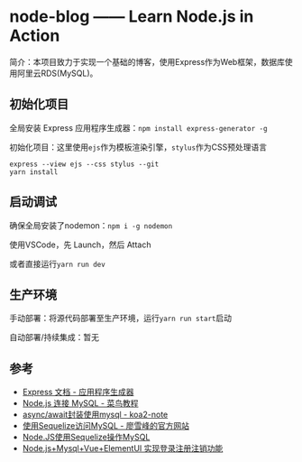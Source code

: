 # node-blog —— Learn Node.js in Action

简介：本项目致力于实现一个基础的博客，使用Express作为Web框架，数据库使用阿里云RDS(MySQL)。

## 初始化项目

全局安装 Express 应用程序生成器：`npm install express-generator -g`

初始化项目：这里使用`ejs`作为模板渲染引擎，`stylus`作为CSS预处理语言

```
express --view ejs --css stylus --git
yarn install
```

## 启动调试

确保全局安装了nodemon：`npm i -g nodemon`

使用VSCode，先 Launch，然后 Attach

或者直接运行`yarn run dev`

## 生产环境

手动部署：将源代码部署至生产环境，运行`yarn run start`启动

自动部署/持续集成：暂无

## 参考

- [Express 文档 - 应用程序生成器](https://expressjs.com/zh-cn/starter/generator.html)
- [Node.js 连接 MySQL - 菜鸟教程](http://www.runoob.com/nodejs/nodejs-mysql.html)
- [async/await封装使用mysql - koa2-note](https://chenshenhai.github.io/koa2-note/note/mysql/async.html)
- [使用Sequelize访问MySQL - 廖雪峰的官方网站](https://www.liaoxuefeng.com/wiki/1022910821149312/1101571555324224)
- [Node.JS使用Sequelize操作MySQL](https://www.jianshu.com/p/797e10fe2393)
- [Node.js+Mysql+Vue+ElementUI 实现登录注册注销功能](https://juejin.im/post/5acbeeb7f265da23a049df8a)
